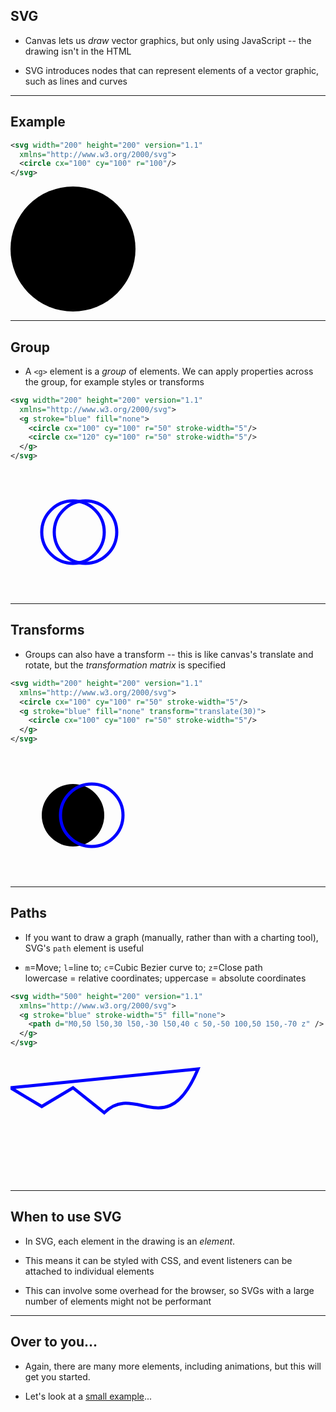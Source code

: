 ## SVG

* Canvas lets us *draw* vector graphics, but only using JavaScript -- the drawing isn't in the HTML

* SVG introduces nodes that can represent elements of a vector graphic, such as lines and curves

---

## Example

```svg
<svg width="200" height="200" version="1.1"
  xmlns="http://www.w3.org/2000/svg">
  <circle cx="100" cy="100" r="100"/>
</svg>
```

<svg width="200" height="200" version="1.1"
  xmlns="http://www.w3.org/2000/svg">
  <circle cx="100" cy="100" r="100"/>
</svg>

---

## Group

* A `<g>` element is a *group* of elements. We can apply properties across the group, for example styles or transforms

```svg
<svg width="200" height="200" version="1.1"
  xmlns="http://www.w3.org/2000/svg">
  <g stroke="blue" fill="none">
    <circle cx="100" cy="100" r="50" stroke-width="5"/>
    <circle cx="120" cy="100" r="50" stroke-width="5"/>
  </g>
</svg>
```

<svg width="200" height="200" version="1.1"
  xmlns="http://www.w3.org/2000/svg">
  <g stroke="blue" fill="none">
    <circle cx="100" cy="100" r="50" stroke-width="5"/>
    <circle cx="120" cy="100" r="50" stroke-width="5"/>
  </g>
</svg>

---

## Transforms

* Groups can also have a transform -- this is like canvas's translate and rotate, but the *transformation matrix* is specified

```svg
<svg width="200" height="200" version="1.1"
  xmlns="http://www.w3.org/2000/svg">
  <circle cx="100" cy="100" r="50" stroke-width="5"/>
  <g stroke="blue" fill="none" transform="translate(30)">
    <circle cx="100" cy="100" r="50" stroke-width="5"/>
  </g>
</svg>
```

<svg width="200" height="200" version="1.1"
  xmlns="http://www.w3.org/2000/svg">
  <circle cx="100" cy="100" r="50" stroke-width="5"/>
  <g stroke="blue" fill="none" transform="translate(30)">
    <circle cx="100" cy="100" r="50" stroke-width="5"/>
  </g>
</svg>

---

## Paths

* If you want to draw a graph (manually, rather than with a charting tool), SVG's `path` element is useful

* `m`=Move; `l`=line to; `c`=Cubic Bezier curve to; `z`=Close path  
  lowercase = relative coordinates; uppercase = absolute coordinates

```svg
<svg width="500" height="200" version="1.1"
  xmlns="http://www.w3.org/2000/svg">
  <g stroke="blue" stroke-width="5" fill="none">
    <path d="M0,50 l50,30 l50,-30 l50,40 c 50,-50 100,50 150,-70 z" />
  </g>
</svg>
```

<svg width="500" height="200" version="1.1"
  xmlns="http://www.w3.org/2000/svg">
  <g stroke="blue" stroke-width="5" fill="none">
    <path d="M0,50 l50,30 l50,-30 l50,40 c 50,-50 100,50 150,-70 Z" />
  </g>
</svg>

---

## When to use SVG

* In SVG, each element in the drawing is an *element*.



* This means it can be styled with CSS, and event listeners can be attached to individual elements



* This can involve some overhead for the browser, so SVGs with a large number of elements might not be performant

---

## Over to you...

* Again, there are many more elements, including animations, but this will get you started.

* Let's look at a [small example](svg/index.html)...
